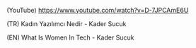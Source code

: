 (YouTube) https://www.youtube.com/watch?v=D-7JPCAmE6U

(TR) Kadın Yazılımcı Nedir - Kader Sucuk

(EN) What Is Women In Tech - Kader Sucuk
